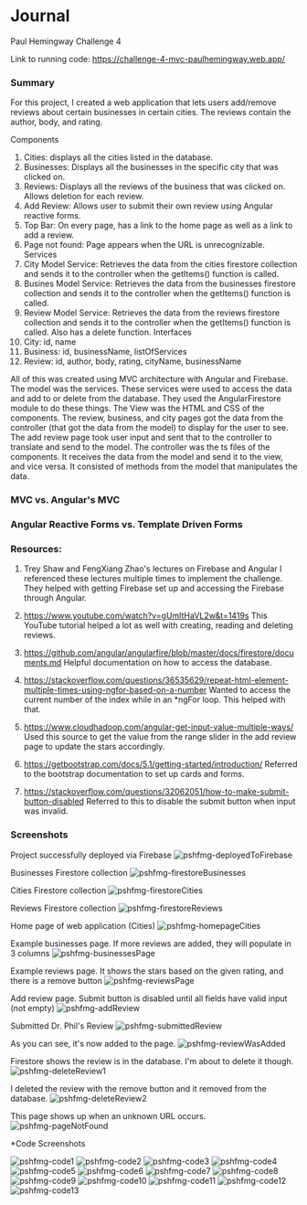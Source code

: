 # Journal
Paul Hemingway Challenge 4

Link to running code: https://challenge-4-mvc-paulhemingway.web.app/

### Summary
For this project, I created a web application that lets users add/remove reviews about certain businesses in certain cities. The reviews contain the author, body, and rating. 

Components
1. Cities: displays all the cities listed in the database.
2. Businesses: Displays all the businesses in the specific city that was clicked on. 
3. Reviews: Displays all the reviews of the business that was clicked on. Allows deletion for each review. 
4. Add Review: Allows user to submit their own review using Angular reactive forms.
5. Top Bar: On every page, has a link to the home page as well as a link to add a review.
6. Page not found: Page appears when the URL is unrecognizable.
Services
1. City Model Service: Retrieves the data from the cities firestore collection and sends it to the controller when the getItems() function is called.
2. Busines Model Service: Retrieves the data from the businesses firestore collection and sends it to the controller when the getItems() function is called.
3. Review Model Service: Retrieves the data from the reviews firestore collection and sends it to the controller when the getItems() function is called. Also has a delete function.
Interfaces
1. City: id, name
2. Business: id, businessName, listOfServices
3. Review: id, author, body, rating, cityName, businessName
    
All of this was created using MVC architecture with Angular and Firebase. The model was the services. These services were used to access the data and add to or delete from the database. They used the AngularFirestore module to do these things. The View was the HTML and CSS of the components. The review, business, and city pages got the data from the controller (that got the data from the model) to display for the user to see. The add review page took user input and sent that to the controller to translate and send to the model. The controller was the ts files of the components. It receives the data from the model and send it to the view, and vice versa. It consisted of methods from the model that manipulates the data. 

### MVC vs. Angular's MVC


### Angular Reactive Forms vs. Template Driven Forms


### Resources:
1. Trey Shaw and FengXiang Zhao's lectures on Firebase and Angular
I referenced these lectures multiple times to implement the challenge. They helped with getting Firebase set up and accessing the Firebase through Angular.

2. https://www.youtube.com/watch?v=gUmItHaVL2w&t=1419s
This YouTube tutorial helped a lot as well with creating, reading and deleting reviews.

3. https://github.com/angular/angularfire/blob/master/docs/firestore/documents.md
Helpful documentation on how to access the database.

4. https://stackoverflow.com/questions/36535629/repeat-html-element-multiple-times-using-ngfor-based-on-a-number
Wanted to access the current number of the index while in an \*ngFor loop. This helped with that.

5. https://www.cloudhadoop.com/angular-get-input-value-multiple-ways/
Used this source to get the value from the range slider in the add review page to update the stars accordingly. 

6. https://getbootstrap.com/docs/5.1/getting-started/introduction/
Referred to the bootstrap documentation to set up cards and forms. 

7. https://stackoverflow.com/questions/32062051/how-to-make-submit-button-disabled
Referred to this to disable the submit button when input was invalid.

### Screenshots

Project successfully deployed via Firebase
![pshfmg-deployedToFirebase](https://user-images.githubusercontent.com/60056589/139272778-a4d9e82e-7c8e-4fe1-a735-27c0781c0365.png)

Businesses Firestore collection
![pshfmg-firestoreBusinesses](https://user-images.githubusercontent.com/60056589/139272780-13fddb56-a052-476e-a3f1-ccc489302a91.png)

Cities Firestore collection
![pshfmg-firestoreCities](https://user-images.githubusercontent.com/60056589/139272782-9232f458-e1db-49d7-91f5-82bd5417b2fc.png)

Reviews Firestore collection
![pshfmg-firestoreReviews](https://user-images.githubusercontent.com/60056589/139272784-89f980ae-369b-42c1-93de-96cba4e5fb59.png)

Home page of web application (Cities)
![pshfmg-homepageCities](https://user-images.githubusercontent.com/60056589/139272787-a96be50e-804c-4e77-8fcc-285506ed58c7.png)

Example businesses page. If more reviews are added, they will populate in 3 columns
![pshfmg-businessesPage](https://user-images.githubusercontent.com/60056589/139272789-ec1d4fda-c503-4c55-8f5e-3acc8d49120d.png)

Example reviews page. It shows the stars based on the given rating, and there is a remove button
![pshfmg-reviewsPage](https://user-images.githubusercontent.com/60056589/139272790-9d1883e5-472a-47bc-b6c5-287f6a19d1fe.png)

Add review page. Submit button is disabled until all fields have valid input (not empty)
![pshfmg-addReview](https://user-images.githubusercontent.com/60056589/139272791-8b68d1aa-de89-4378-9add-12c18341ae03.png)

Submitted Dr. Phil's Review
![pshfmg-submittedReview](https://user-images.githubusercontent.com/60056589/139272794-8818e14e-c659-4aad-a712-2b370d12d623.png)

As you can see, it's now added to the page. 
![pshfmg-reviewWasAdded](https://user-images.githubusercontent.com/60056589/139272795-debbc037-6a75-493f-8fa1-a1109311698c.png)

Firestore shows the review is in the database. I'm about to delete it though.
![pshfmg-deleteReview1](https://user-images.githubusercontent.com/60056589/139272798-dc239304-f6b6-436d-83fe-a21a3b03a3af.png)

I deleted the review with the remove button and it removed from the database.
![pshfmg-deleteReview2](https://user-images.githubusercontent.com/60056589/139272799-86636a49-e83c-4761-ba62-8a79915e8b0d.png)

This page shows up when an unknown URL occurs.
![pshfmg-pageNotFound](https://user-images.githubusercontent.com/60056589/139272800-d95d7112-e6db-4674-8eb4-9a3cd9f43aa5.png)

*Code Screenshots

![pshfmg-code1](https://user-images.githubusercontent.com/60056589/139272804-118fa2ba-fe39-4ee8-84f2-491f892a26b2.png)
![pshfmg-code2](https://user-images.githubusercontent.com/60056589/139272806-f0d0978f-37c9-4e1d-9de4-974f6301692a.png)
![pshfmg-code3](https://user-images.githubusercontent.com/60056589/139272811-c1f815c4-a16a-4a97-b103-1d99cd1a159c.png)
![pshfmg-code4](https://user-images.githubusercontent.com/60056589/139272813-2c530046-59e5-4c42-bb58-14ce38f3a9fa.png)
![pshfmg-code5](https://user-images.githubusercontent.com/60056589/139272816-3210db99-2f67-4068-99d5-155f27a902a7.png)
![pshfmg-code6](https://user-images.githubusercontent.com/60056589/139272818-5c71c004-e581-4672-831a-1c247f43af1a.png)
![pshfmg-code7](https://user-images.githubusercontent.com/60056589/139272819-46ceb1d5-f7cc-41fe-a903-bfa2a83a4c9a.png)
![pshfmg-code8](https://user-images.githubusercontent.com/60056589/139272820-3946b61e-697e-4fe6-99c7-9425b1785d25.png)
![pshfmg-code9](https://user-images.githubusercontent.com/60056589/139272822-4bc0f2c1-fc2f-412b-892c-5e2fb921531d.png)
![pshfmg-code10](https://user-images.githubusercontent.com/60056589/139272824-ea82eb08-6974-4895-887f-89b7e6d93b86.png)
![pshfmg-code11](https://user-images.githubusercontent.com/60056589/139272826-255ce3ae-f821-4307-a882-45c1182d1da2.png)
![pshfmg-code12](https://user-images.githubusercontent.com/60056589/139272829-1875c0c1-ec34-49b9-a675-939c116b6ccd.png)
![pshfmg-code13](https://user-images.githubusercontent.com/60056589/139272776-d77401e2-0e22-4d46-9016-75844e0daa23.png)
